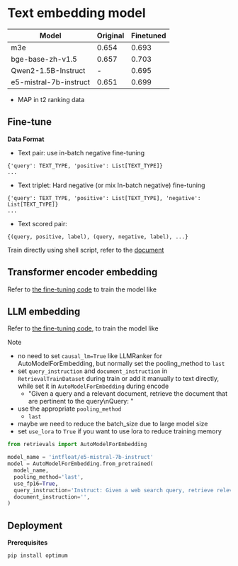 # Text embedding model

| Model                  | Original | Finetuned |
|------------------------|----------|-----------|
| m3e                    | 0.654    | 0.693     |
| bge-base-zh-v1.5       | 0.657    | 0.703     |
| Qwen2-1.5B-Instruct    | -        | 0.695     |
| e5-mistral-7b-instruct | 0.651    | 0.699     |

- MAP in t2 ranking data


## Fine-tune

**Data Format**

- Text pair: use in-batch negative fine-tuning
```
{'query': TEXT_TYPE, 'positive': List[TEXT_TYPE]}
...
```

- Text triplet: Hard negative (or mix In-batch negative) fine-tuning
```
{'query': TEXT_TYPE, 'positive': List[TEXT_TYPE], 'negative': List[TEXT_TYPE]}
...
```

- Text scored pair:
```
{(query, positive, label), (query, negative, label), ...}
```


Train directly using shell script, refer to the [document](https://open-retrievals.readthedocs.io/en/master/embed.html)

## Transformer encoder embedding

Refer to [the fine-tuning code](./train_pairwise.py) to train the model like


## LLM embedding

Refer to [the fine-tuning code](./train_llm.py), to train the model like


Note
- no need to set `causal_lm=True` like LLMRanker for AutoModelForEmbedding, but normally set the pooling_method to `last`
- set `query_instruction` and `document_instruction` in `RetrievalTrainDataset` during train or add it manually to text directly, while set it in `AutoModelForEmbedding` during encode
  - "Given a query and a relevant document, retrieve the document that are pertinent to the query\nQuery: "
- use the appropriate `pooling_method`
  - `last`
- maybe we need to reduce the batch_size due to large model size
- set `use_lora` to `True` if you want to use lora to reduce training memory

```python
from retrievals import AutoModelForEmbedding

model_name = 'intfloat/e5-mistral-7b-instruct'
model = AutoModelForEmbedding.from_pretrained(
  model_name,
  pooling_method='last',
  use_fp16=True,
  query_instruction='Instruct: Given a web search query, retrieve relevant passages that answer the query\nQuery: ',
  document_instruction='',
)
```

## Deployment

**Prerequisites**
```shell
pip install optimum
```
